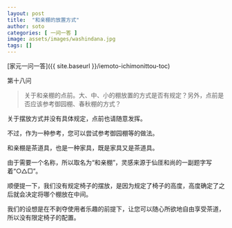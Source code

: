```yaml
---
layout: post
title:  "和亲棚的放置方式"
author: soto
categories: [ 一问一答 ]
image: assets/images/washindana.jpg
tags: []
---
```


[家元一问一答]({{ site.baseurl }}/iemoto-ichimonittou-toc)

第十八问

> 关于和亲棚的点前。大、中、小的棚放置的方式是否有规定？另外，点前是否应该参考御园棚、春秋棚的方式？

关于摆放方式并没有具体规定，点前也请随意发挥。

不过，作为一种参考，您可以尝试参考御园棚等的做法。

和亲棚是茶道具，也是一种家具，既是家具又是茶道具。

由于需要一个名称，所以取名为“和亲棚”，灵感来源于仙厓和尚的一副题字写着“○△□”。

顺便提一下，我们没有规定椅子的摆放，是因为规定了椅子的高度，高度确定了之后就会决定将哪个棚放在中间。

我们的设想是在不剥夺使用者乐趣的前提下，让您可以随心所欲地自由享受茶道，所以没有限定椅子的配置。
